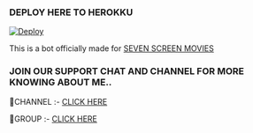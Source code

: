 ### DEPLOY HERE TO HEROKKU

[![Deploy](https://www.herokucdn.com/deploy/button.svg)](https://www.heroku.com/deploy?template=https://github.com/anandhakrishnanlop/tgbot) 



This is a bot officially made for [SEVEN SCREEN MOVIES](https://t.me/ssm_chat) 

### JOIN OUR SUPPORT CHAT AND CHANNEL FOR MORE KNOWING ABOUT ME..   

🔰CHANNEL :- [CLICK HERE](https://t.me/NAZRIYANAZEEM_BETA) 

🔰GROUP :- [CLICK HERE](https://t.me/NAZRIYANAZEEMBETA) 

